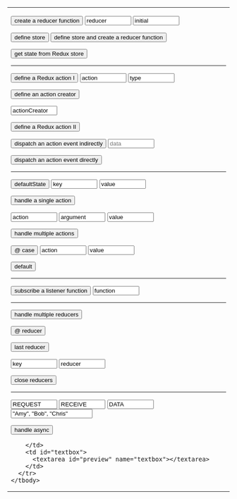 
<link rel="stylesheet" href="https://maxcdn.bootstrapcdn.com/bootstrap/3.3.7/css/bootstrap.min.css" integrity="sha384-BVYiiSIFeK1dGmJRAkycuHAHRg32OmUcww7on3RYdg4Va+PmSTsz/K68vbdEjh4u" crossorigin="anonymous" />
<link rel="stylesheet" href="styles.css" />

<style>

h1 > a {
  font-family: Corbel;
  color: white;
}

.markdown-body h1 {
  border-bottom: none;
}

.markdown-body table td, .markdown-body table tr {
  border: none;
}

input:not([type:"button"]) {
  border-color: black;
}

</style>

<form name="editor">
  <table>
    <tbody>
      <tr>
        <td id="buttons">

<p><input type="button" class="btn btn-primary" value="create a reducer function" onclick="document.editor.textbox.value+='\nconst ' + document.editor.reducerName.value + ' = (state = ' + document.editor.state.value + ') => {\n  return state;\n}\n\n'" />
  <input class="btn" value="reducer" name="reducerName" size="10" type="textfield" />
  <input class="btn" value="initial" name="state" size="10" type="textfield" /></p>

<p><input type="button" class="button btn btn-primary" value="define store" onclick="document.editor.textbox.value+='const store = Redux.createStore(reducer);\n'" />
   <input type="button" class="btn btn-success" value="define store and create a reducer function" onclick="document.editor.textbox.value+='const store = Redux.createStore(\n  (state = ' + document.editor.state.value + ') => state\n);\n\n'" /></p>

<p><input type="button" class="button btn btn-primary" value="get state from Redux store" onclick="document.editor.textbox.value+='const currentState = store.getState();\n'" /></p>

<hr />

<!-- define a Redux action -->

<p><input type="button" class="button btn btn-primary" value="define a Redux action I" onclick="document.editor.textbox.value+='\nconst ' + document.editor.action.value + ' = {\n  type: &#34;' + document.editor.actionType.value + '&#34;\n}\n'" />

  <input class="btn" value="action" name="action" size="10" type="textfield">
  <input class="btn" value="type" name="actionType" size="10" type="textfield"></p>
  
<p><input type="button" class="button btn btn-primary" value="define an action creator" onclick="document.editor.textbox.value+='\nfunction ' + document.editor.actionCreator.value + '() {\n  return ' + document.editor.action.value + ';\n}\n'" />

  <input class="btn" value="actionCreator" name="actionCreator" size="10" type="textfield"></p>

<p><input type="button" class="button btn btn-primary" value="define a Redux action II" onclick="document.editor.textbox.value+='\nconst ' + document.editor.actionCreator.value + ' = () => {\n  return {\r    type: &#34;' + document.editor.actionType.value + '&#34;\n  }\n};\n'" /></p>
  
<p><input type="button" class="button btn btn-primary" value="dispatch an action event indirectly" onclick="document.editor.textbox.value+=document.editor.data.value === '' ? '\nstore.dispatch(' + document.editor.actionCreator.value + '());\n' : '\nstore.dispatch(' + document.editor.actionCreator.value + '(&#34;' + document.editor.data.value + '&#34;));\n'" />
  <input class="btn" name="data" placeholder="data" size="10" type="textfield"></p>

<p><input type="button" class="button btn btn-success" value="dispatch an action event directly" onclick="document.editor.textbox.value+='\nstore.dispatch({ type: &#34;' + document.editor.actionType.value + '&#34; });\n'" />
</p>

<hr />

<p><input type="button" class="button btn btn-primary" value="defaultState" onclick="document.editor.textbox.value+='\nconst defaultState = {\n' + '  '+ defaultStateKey.value + ': ' + defaultStateValue.value + '\n};\n'">
 <input class="btn" value="key" name="defaultStateKey" size="10" type="textfield">
 <input class="btn" value="value" name="defaultStateValue" size="10" type="textfield"></p>

<!-- reducer functions -->

<p><input type="button" class="button btn btn-success" value="handle a single action" onclick="document.editor.textbox.value='\nconst defaultState = {\n  ' + document.editor.defaultStateKey.value + ': ' + document.editor.defaultStateValue.value + '\n};\n\nconst ' + document.editor.reducerArgument.value.replace(' ', '').toUpperCase() + ' = &#34;' + document.editor.reducerArgument.value.replace(' ', '').toUpperCase() + '&#34;;\n\nconst reducer = (state = defaultState, action) => {\n  if (action.type === ' + document.editor.reducerArgument.value.toUpperCase() + ') {\n    return {\n     ' + document.editor.defaultStateKey.value + ': ' + document.editor.reducerValue.value + '\n    };\n  } else {\n    return state;\n  }\n};\n\nconst store = Redux.createStore(reducer);\n\nconst ' + document.editor.reducerAction.value + ' = () => {\n  return {\n    type: '+ document.editor.reducerArgument.value.toUpperCase() + '\n  }\n};'"></p>

<p><input class="btn" value="action" name="reducerAction" size="10" type="textfield">
 <input class="btn" value="argument" name="reducerArgument" size="10" type="textfield">
 <input class="btn" value="value" name="reducerValue" size="10" type="textfield"></p>

<p><input type="button" class="button btn btn-primary" value="handle multiple actions" onclick="document.editor.textbox.value+='\nconst reducer = (state = defaultState, ' + document.editor.reducerAction.value + ') => {\n    switch (action.type) {'"></p>

<p><input type="button" class="button btn btn-primary" value="@ case" onclick="switchCase()">
 <input class="btn" value="action" name="caseAction" size="10" type="textfield">
 <input class="btn" value="value" name="caseValue" size="10" type="textfield"></p>

<p><input type="button" class="button btn btn-success" value="default" onclick="handleMultipleActions()"></p>

<hr />

<!-- subscribe listener function -->

<p><input type="button" class="button btn btn-primary" value="subscribe a listener function" onclick="document.editor.textbox.value+='\nstore.subscribe(() => {' + document.editor.storeListenerFunction.value + '});\n'">
  <input class="btn" value="function" name="storeListenerFunction" size="10" type="textfield"></p>

<hr />

<!-- handle multiple reducers -->

<p><input type="button" class="button btn btn-primary" value="handle multiple reducers" onclick="document.editor.textbox.value+='\nconst rootReducer = Redux.combineReducers({'"></p>

<p><input type="button" class="button btn btn-primary" value="@ reducer" onclick="document.editor.textbox.value+='\n  ' + document.editor.multipleReducerKey.value + ': ' + document.editor.multipleReducerValue.value + ','">

<input type="button" class="button btn btn-primary" value="last reducer" onclick="document.editor.textbox.value+='\n  ' + document.editor.multipleReducerKey.value + ': ' + document.editor.multipleReducerValue.value"></p>

<p><input class="btn" value="key" name="multipleReducerKey" size="10" type="textfield">
  <input class="btn" value="reducer" name="multipleReducerValue" size="10" type="textfield"></p>

<p><input type="button" class="button btn btn-success" value="close reducers" onclick="document.editor.textbox.value+='\n});\n\nconst store = Redux.createStore(rootReducer);\n'"></p>

<hr />

<!-- handle asynchronous actions -->

<p><input class="btn" value="REQUEST" name="request" size="10" type="textfield">
  <input class="btn" value="RECEIVE" name="receive" size="10" type="textfield">
  <input class="btn" value="DATA" name="datum" size="10" type="textfield">
  <input value="&#34;Amy&#34;, &#34;Bob&#34;, &#34;Chris&#34;" name="array" size="20" type="textfield"></p>

<p><input type="button" class="button btn btn-primary" value="handle async" onclick="document.editor.textbox.value+='\nconst ' + document.editor.request.value + '_' + document.editor.datum.value + ' = &#34;' + document.editor.request.value + '_' + document.editor.datum.value + '&#34;;\nconst ' + document.editor.receive.value + '_' + document.editor.datum.value + ' = &#34;' + document.editor.receive.value + '_' + document.editor.datum.value + '&#34;;\n\nconst ' + document.editor.request.value.toLowerCase() + document.editor.datum.value[0] + document.editor.datum.value.slice(1, Infinity).toLowerCase() + ' = () => { return {type: ' + document.editor.request.value + '_' + document.editor.datum.value + '} }\nconst ' + document.editor.receive.value.toLowerCase() + document.editor.datum.value[0] + document.editor.datum.value.slice(1, Infinity).toLowerCase() + ' = (data) => { return {type: ' + document.editor.receive.value + '_' + document.editor.datum.value + ', users: data.users} }\n\nconst handleAsync = () => {\n  return function(dispatch) {\n    dispatch(' + document.editor.request.value.toLowerCase() + document.editor.datum.value[0] + document.editor.datum.value.slice(1, Infinity).toLowerCase() + '());'" /></p>

        </td>
        <td id="textbox">
          <textarea id="preview" name="textbox"></textarea>
        </td>
      </tr>
    </tbody>
  </table>
</form>

<script src="./script.js"></script>
